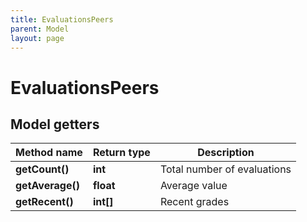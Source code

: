 ```yaml
---
title: EvaluationsPeers
parent: Model
layout: page
---
```


# EvaluationsPeers

## Model getters

Method name | Return type | Description
------------ | ------------- | -------------
**getCount()** | **int** | Total number of evaluations
**getAverage()** | **float** | Average value
**getRecent()** | **int[]** | Recent grades

